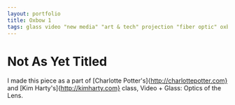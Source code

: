 ```yaml
---
layout: portfolio
title: Oxbow 1
tags: glass video "new media" "art & tech" projection "fiber optic" oxbow
---
```


<h1>Not As Yet Titled</h1>

I made this piece as a part of [Charlotte Potter's]{http://charlottepotter.com} and [Kim Harty's]{http://kimharty.com} class, Video + Glass: Optics of the Lens.